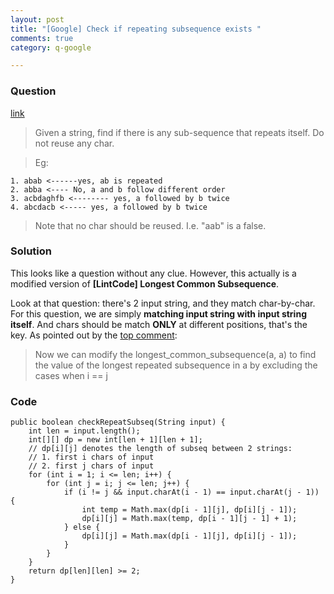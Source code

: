 ```yaml
---
layout: post
title: "[Google] Check if repeating subsequence exists "
comments: true
category: q-google

---
```


### Question 

[link](http://www.careercup.com/question?id=5931067269709824)

> Given a string, find if there is any sub-sequence that repeats itself. Do not reuse any char. 

> Eg: 

    1. abab <------yes, ab is repeated
    2. abba <---- No, a and b follow different order 
    3. acbdaghfb <-------- yes, a followed by b twice 
    4. abcdacb <----- yes, a followed by b twice 

> Note that no char should be reused. I.e. "aab" is a false. 

### Solution

This looks like a question without any clue. However, this actually is a modified version of __[LintCode] Longest Common Subsequence__. 

Look at that question: there's 2 input string, and they match char-by-char. For this question, we are simply __matching input string with input string itself__. And chars should be match __ONLY__ at different positions, that's the key. As pointed out by the [top comment](http://www.careercup.com/question?id=5931067269709824): 

> Now we can modify the longest_common_subsequence(a, a) to find the value of the longest repeated subsequence in a by excluding the cases when i == j

### Code

	public boolean checkRepeatSubseq(String input) {
		int len = input.length();
		int[][] dp = new int[len + 1][len + 1];
		// dp[i][j] denotes the length of subseq between 2 strings:
		// 1. first i chars of input
		// 2. first j chars of input
		for (int i = 1; i <= len; i++) {
			for (int j = i; j <= len; j++) {
				if (i != j && input.charAt(i - 1) == input.charAt(j - 1)) {
					int temp = Math.max(dp[i - 1][j], dp[i][j - 1]);
					dp[i][j] = Math.max(temp, dp[i - 1][j - 1] + 1);
				} else {
					dp[i][j] = Math.max(dp[i - 1][j], dp[i][j - 1]);
				}
			}
		}
		return dp[len][len] >= 2;
	}
